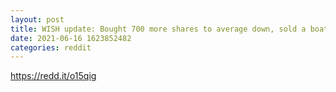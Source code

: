 ```yaml
--- 
layout: post 
title: WISH update: Bought 700 more shares to average down, sold a boat load of puts 
date: 2021-06-16 1623852482 
categories: reddit 
--- 
```

https://redd.it/o15qig